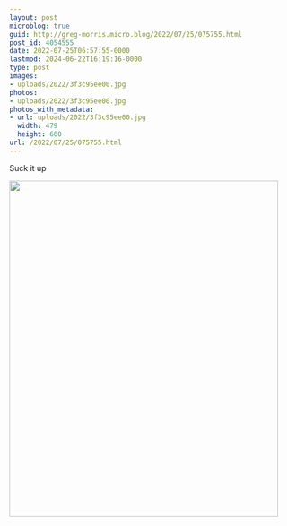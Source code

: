 ```yaml
---
layout: post
microblog: true
guid: http://greg-morris.micro.blog/2022/07/25/075755.html
post_id: 4054555
date: 2022-07-25T06:57:55-0000
lastmod: 2024-06-22T16:19:16-0000
type: post
images:
- uploads/2022/3f3c95ee00.jpg
photos:
- uploads/2022/3f3c95ee00.jpg
photos_with_metadata:
- url: uploads/2022/3f3c95ee00.jpg
  width: 479
  height: 600
url: /2022/07/25/075755.html
---
```

<p>Suck it up</p>
<p><img src="uploads/2022/3f3c95ee00.jpg" alt="" width="479" height="600" /></p>

